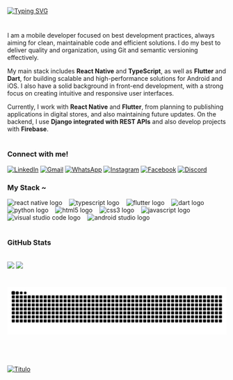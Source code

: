 <div align="left">
  <a href="https://git.io/typing-svg">
    <!-- <img src="https://readme-typing-svg.demolab.com?font=Fira+Code&weight=500&size=22&pause=1000&color=9B59B6&left=true&vleft=true&random=false&width=524&lines=%E2%8A%B9+Welcome+to+my+profile!+%CB%99%E1%B5%95%CB%99+%E2%8A%B9+" alt="Typing SVG"> -->
    <img src="https://readme-typing-svg.demolab.com?font=Fira+Code&weight=500&size=22&pause=1000&color=9B59B6&left=true&vleft=true&random=false&width=524&lines=Hello,+I'm+Diogo+Sales!" alt="Typing SVG">
  </a>
</div>

<!-- <img align="left" alt="" src="./src/header-gif.gif"> -->

#

<!-- <p align="left">Analista de sistemas organizado, detalhista e focado em entregar soluções de alta qualidade. Possuo experiência em
instruir e gerir equipes e com a língua inglesa, além de sólida formação em Análise e Desenvolvimento de Sistemas,
especialização em Liderança e Gestão Pedagógica e cursando pós-graduação em Desenvolvimento Full Stack e Cloud
Computing. Tenho habilidades em gerenciar equipes e projetos, sempre buscando soluções inovadoras que
impulsionem o crescimento e a eficiência, aplico meus conhecimentos técnicos e de gestão para alcançar resultados
expressivos.</p> -->

<p align="left">
I am a mobile developer focused on best development practices, always aiming for clean, maintainable code and efficient solutions. I do my best to deliver quality and organization, using Git and semantic versioning effectively. 
</p>

<p align="left">
My main stack includes <strong>React Native</strong> and <strong>TypeScript</strong>, as well as <strong>Flutter</strong> and <strong>Dart</strong>, for building scalable and high-performance solutions for Android and iOS. I also have a solid background in front-end development, with a strong focus on creating intuitive and responsive user interfaces.
</p>

<p align="left">
Currently, I work with <strong>React Native</strong> and <strong>Flutter</strong>, from planning to publishing applications in digital stores, and also maintaining future updates. On the backend, I use <strong>Django integrated with REST APIs</strong> and also develop projects with <strong>Firebase</strong>.
</p>
  
#

<!-- <img align="right" alt="" height="190px" src="./src/study.gif"> -->

<h3 align="left">Connect with me!</h3>

[![LinkedIn](https://img.shields.io/badge/-LinkedIn-000000?style=for-the-badge&logo=linkedin&logoColor=9B59B6&color=000000)](https://www.linkedin.com/in/diogodobu/)
[![Gmail](https://img.shields.io/badge/-Gmail-000000?style=for-the-badge&logo=gmail&logoColor=9B59B6&color=000000)](mailto:diogodobu@gmail.com?subject=&body=)
[![WhatsApp](https://img.shields.io/badge/-WhatsApp-000000?style=for-the-badge&logo=whatsapp&logoColor=9B59B6&color=000000)](https://wa.me/5561984212998)
[![Instagram](https://img.shields.io/badge/-Instagram-000000?style=for-the-badge&logo=instagram&logoColor=9B59B6&color=000000)](https://www.instagram.com/_digsales/)
[![Facebook](https://img.shields.io/badge/-Facebook-000000?style=for-the-badge&logo=facebook&logoColor=9B59B6&color=000000)](https://www.facebook.com/diogo.sales.9465/)
[![Discord](https://img.shields.io/badge/-Discord-000000?style=for-the-badge&logo=discord&logoColor=9B59B6&color=000000)](https://discord.com/users/tal%20do%20dog#1302)



<h3 align="left">My Stack ~</h3>

<div align="left">
  <!-- React Native -->
  <img src="https://cdn.jsdelivr.net/gh/devicons/devicon/icons/react/react-original.svg" height="25" alt="react native logo" />
  <img width="8" />
  <!-- TypeScript -->
  <img src="https://cdn.jsdelivr.net/gh/devicons/devicon/icons/typescript/typescript-original.svg" height="25" alt="typescript logo" />
  <img width="8" />
  <!-- Flutter -->
  <img src="https://cdn.jsdelivr.net/gh/devicons/devicon/icons/flutter/flutter-original.svg" height="25" alt="flutter logo" />
  <img width="8" />
  <!-- Dart -->
  <img src="https://cdn.jsdelivr.net/gh/devicons/devicon/icons/dart/dart-original.svg" height="25" alt="dart logo" />
  <img width="8" />
  <!-- Python -->
  <img src="https://cdn.jsdelivr.net/gh/devicons/devicon/icons/python/python-original.svg" height="25" alt="python logo" />
  <img width="8" />
  <!-- HTML5 -->
  <img src="https://cdn.jsdelivr.net/gh/devicons/devicon/icons/html5/html5-original.svg" height="25" alt="html5 logo"  />
  <img width="8" />
  <!-- CSS3 -->
  <img src="https://cdn.jsdelivr.net/gh/devicons/devicon/icons/css3/css3-original.svg" height="25" alt="css3 logo"  />
  <img width="8" />
  <!-- JavaScript -->
  <img src="https://cdn.jsdelivr.net/gh/devicons/devicon/icons/javascript/javascript-plain.svg" height="25" alt="javascript logo"  />
  <img width="8" />
  <!-- Visual Studio Code -->
  <img src="https://img.icons8.com/color/452/visual-studio-code-2019.png" height="25" alt="visual studio code logo" />
  <img width="8" />
  <!-- Android Studio -->
  <img src="https://cdn.jsdelivr.net/gh/devicons/devicon/icons/androidstudio/androidstudio-original.svg" height="25" alt="android studio logo" />
  <img width="8" />
</div>


#

<div style="text-align: left;" align="left">
  <h3>GitHub Stats</h3>
  <br>
  <img src="https://github-readme-stats.vercel.app/api?username=digsales&hide_title=true&show_icons=true&include_all_commits=false&count_private=true&line_height=25&hide=issues&bg_color=000&title_color=9B59B6&text_color=FFF&border_radius=3&border_color=36123c&icon_color=9B59B6&theme=jolly" />

  <a href="https://github.com/digsales/github-readme-stats">
    <img src="https://github-readme-stats.vercel.app/api/top-langs/?username=digsales&layout=compact&langs_count=4&hide=html,scss,less&bg_color=000&title_color=9B59B6&text_color=8B8B8B&border_radius=3&border_color=561760" />
  </a>
</div>


#

<picture align="left">
  <source media="(prefers-color-scheme: dark)" srcset="https://raw.githubusercontent.com/digsales/digsales/output/github-contribution-grid-snake-dark.svg">
  <source media="(prefers-color-scheme: light)" srcset="https://raw.githubusercontent.com/digsales/digsales/output/github-contribution-grid-snake-dark.svg">
  <img align="center" alt="github contribution grid snake animation" src="https://raw.githubusercontent.com/digsales/digsales/output/github-contribution-grid-snake.svg">
</picture>

#

<br>

[![Titulo](https://img.shields.io/github/followers/digsales.svg?style=social&label=Follow&maxAge=2592000)](https://github.com/digsales)
